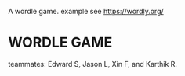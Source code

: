 A wordle game.
example see https://wordly.org/

# WORDLE GAME



teammates: Edward S, Jason L, Xin F, and Karthik R.

